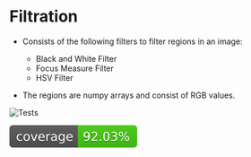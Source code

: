 # Filtration

* Consists of the following filters to filter regions in an image: 
  * Black and White Filter
  * Focus Measure Filter
  * HSV Filter

* The regions are numpy arrays and consist of RGB values.

![Tests](https://github.com/Digital-Pathology/Filtration/actions/workflows/tests.yml/badge.svg)

[![Coverage Status](./reports/coverage/coverage-badge.svg?dummy=8484744)](https://github.com/Digital-Pathology/Filtration/reports/coverage/index.html)
